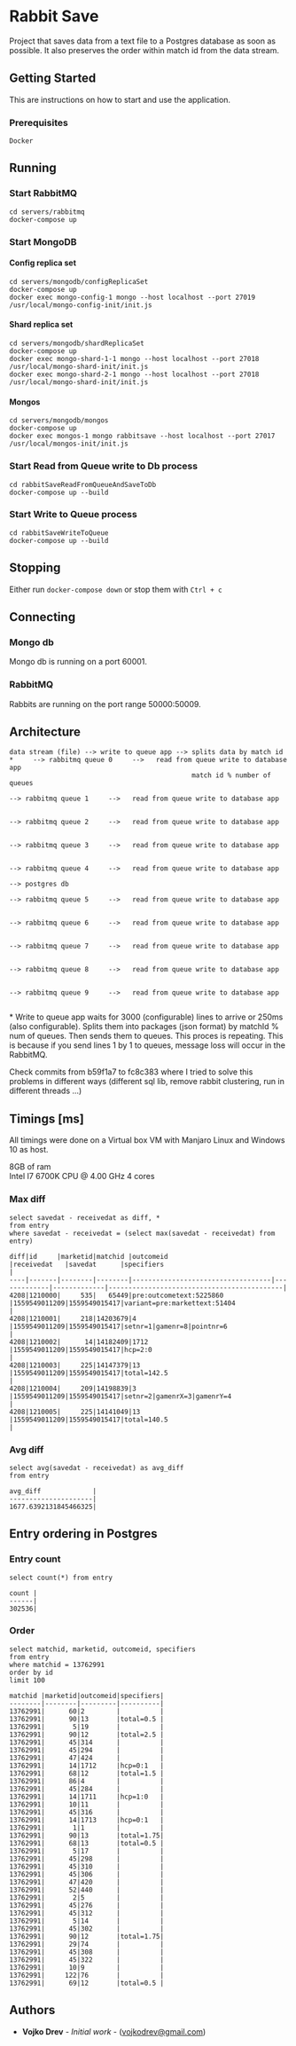# Rabbit Save

Project that saves data from a text file to a Postgres database as soon as possible. It also preserves the order within match id from the data stream.

## Getting Started

This are instructions on how to start and use the application.

### Prerequisites

```
Docker
```

## Running

### Start RabbitMQ

```
cd servers/rabbitmq
docker-compose up
```

### Start MongoDB

#### Config replica set

```
cd servers/mongodb/configReplicaSet
docker-compose up
docker exec mongo-config-1 mongo --host localhost --port 27019 /usr/local/mongo-config-init/init.js
```

#### Shard replica set

```
cd servers/mongodb/shardReplicaSet
docker-compose up
docker exec mongo-shard-1-1 mongo --host localhost --port 27018 /usr/local/mongo-shard-init/init.js
docker exec mongo-shard-2-1 mongo --host localhost --port 27018 /usr/local/mongo-shard-init/init.js
```

#### Mongos

```
cd servers/mongodb/mongos
docker-compose up
docker exec mongos-1 mongo rabbitsave --host localhost --port 27017 /usr/local/mongos-init/init.js
```

### Start Read from Queue write to Db process

```
cd rabbitSaveReadFromQueueAndSaveToDb
docker-compose up --build
```

### Start Write to Queue process

```
cd rabbitSaveWriteToQueue
docker-compose up --build
```

## Stopping

Either run `docker-compose down` or stop them with `Ctrl + c`

## Connecting

### Mongo db

Mongo db is running on a port 60001.

### RabbitMQ

Rabbits are running on the port range 50000:50009.

## Architecture

```
data stream (file) --> write to queue app --> splits data by match id *     --> rabbitmq queue 0     -->   read from queue write to database app
                                              match id % number of queues   
                                                                            --> rabbitmq queue 1     -->   read from queue write to database app
                                          
                                                                            --> rabbitmq queue 2     -->   read from queue write to database app

                                                                            --> rabbitmq queue 3     -->   read from queue write to database app

                                                                            --> rabbitmq queue 4     -->   read from queue write to database app
                                                                                                                                                        --> postgres db
                                                                            --> rabbitmq queue 5     -->   read from queue write to database app

                                                                            --> rabbitmq queue 6     -->   read from queue write to database app

                                                                            --> rabbitmq queue 7     -->   read from queue write to database app

                                                                            --> rabbitmq queue 8     -->   read from queue write to database app

                                                                            --> rabbitmq queue 9     -->   read from queue write to database app
                                                                            
```

&ast; Write to queue app waits for 3000 (configurable) lines to arrive or 250ms (also configurable). Splits them into packages (json format) by matchId % num of queues. Then sends them to queues. This proces is repeating. This is because if you send lines 1 by 1 to queues, message loss will occur in the RabbitMQ.

Check commits from b59f1a7 to fc8c383 where I tried to solve this problems in different ways (different sql lib, remove rabbit clustering, run in different threads ...)

## Timings [ms]

All timings were done on a Virtual box VM with Manjaro Linux and Windows 10 as host.

8GB of ram\
Intel I7 6700K CPU @ 4.00 GHz 4 cores


### Max diff

```
select savedat - receivedat as diff, *
from entry
where savedat - receivedat = (select max(savedat - receivedat) from entry)
```

```
diff|id     |marketid|matchid |outcomeid                          |receivedat   |savedat      |specifiers                                  |
----|-------|--------|--------|-----------------------------------|-------------|-------------|--------------------------------------------|
4208|1210000|     535|   65449|pre:outcometext:5225860            |1559549011209|1559549015417|variant=pre:markettext:51404                |
4208|1210001|     218|14203679|4                                  |1559549011209|1559549015417|setnr=1|gamenr=8|pointnr=6                  |
4208|1210002|      14|14182409|1712                               |1559549011209|1559549015417|hcp=2:0                                     |
4208|1210003|     225|14147379|13                                 |1559549011209|1559549015417|total=142.5                                 |
4208|1210004|     209|14198839|3                                  |1559549011209|1559549015417|setnr=2|gamenrX=3|gamenrY=4                 |
4208|1210005|     225|14141049|13                                 |1559549011209|1559549015417|total=140.5                                 |
```

### Avg diff

```
select avg(savedat - receivedat) as avg_diff
from entry
```

```
avg_diff             |
---------------------|
1677.6392131845466325|
```

## Entry ordering in Postgres

### Entry count

```
select count(*) from entry
```

```
count |
------|
302536|
```

### Order

```
select matchid, marketid, outcomeid, specifiers
from entry
where matchid = 13762991
order by id
limit 100
```

```
matchid |marketid|outcomeid|specifiers|
--------|--------|---------|----------|
13762991|      60|2        |          |
13762991|      90|13       |total=0.5 |
13762991|       5|19       |          |
13762991|      90|12       |total=2.5 |
13762991|      45|314      |          |
13762991|      45|294      |          |
13762991|      47|424      |          |
13762991|      14|1712     |hcp=0:1   |
13762991|      68|12       |total=1.5 |
13762991|      86|4        |          |
13762991|      45|284      |          |
13762991|      14|1711     |hcp=1:0   |
13762991|      10|11       |          |
13762991|      45|316      |          |
13762991|      14|1713     |hcp=0:1   |
13762991|       1|1        |          |
13762991|      90|13       |total=1.75|
13762991|      68|13       |total=0.5 |
13762991|       5|17       |          |
13762991|      45|298      |          |
13762991|      45|310      |          |
13762991|      45|306      |          |
13762991|      47|420      |          |
13762991|      52|440      |          |
13762991|       2|5        |          |
13762991|      45|276      |          |
13762991|      45|312      |          |
13762991|       5|14       |          |
13762991|      45|302      |          |
13762991|      90|12       |total=1.75|
13762991|      29|74       |          |
13762991|      45|308      |          |
13762991|      45|322      |          |
13762991|      10|9        |          |
13762991|     122|76       |          |
13762991|      69|12       |total=0.5 |
```

## Authors

* **Vojko Drev** - *Initial work* - (vojkodrev@gmail.com)
